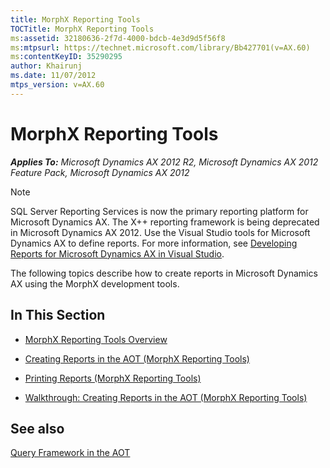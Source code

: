 ```yaml
---
title: MorphX Reporting Tools
TOCTitle: MorphX Reporting Tools
ms:assetid: 32180636-2f7d-4000-bdcb-4e3d9d5f56f8
ms:mtpsurl: https://technet.microsoft.com/library/Bb427701(v=AX.60)
ms:contentKeyID: 35290295
author: Khairunj
ms.date: 11/07/2012
mtps_version: v=AX.60
---
```


# MorphX Reporting Tools 


_**Applies To:** Microsoft Dynamics AX 2012 R2, Microsoft Dynamics AX 2012 Feature Pack, Microsoft Dynamics AX 2012_


> [!NOTE]
> <P>SQL Server Reporting Services is now the primary reporting platform for Microsoft Dynamics AX. The X++ reporting framework is being deprecated in Microsoft Dynamics AX 2012. Use the Visual Studio tools for Microsoft Dynamics AX to define reports. For more information, see <A href="development-tasks-for-reporting.md">Developing Reports for Microsoft Dynamics AX in Visual Studio</A>.</P>



The following topics describe how to create reports in Microsoft Dynamics AX using the MorphX development tools.

## In This Section

  - [MorphX Reporting Tools Overview](morphx-reporting-tools-overview.md)  

  - [Creating Reports in the AOT (MorphX Reporting Tools)](creating-reports-in-the-aot-morphx-reporting-tools.md)  

  - [Printing Reports (MorphX Reporting Tools)](printing-reports-morphx-reporting-tools.md)  

  - [Walkthrough: Creating Reports in the AOT (MorphX Reporting Tools)](walkthrough-creating-reports-in-the-aot-morphx-reporting-tools.md)  

## See also

[Query Framework in the AOT](https://technet.microsoft.com/library/cc586122\(v=ax.60\))

